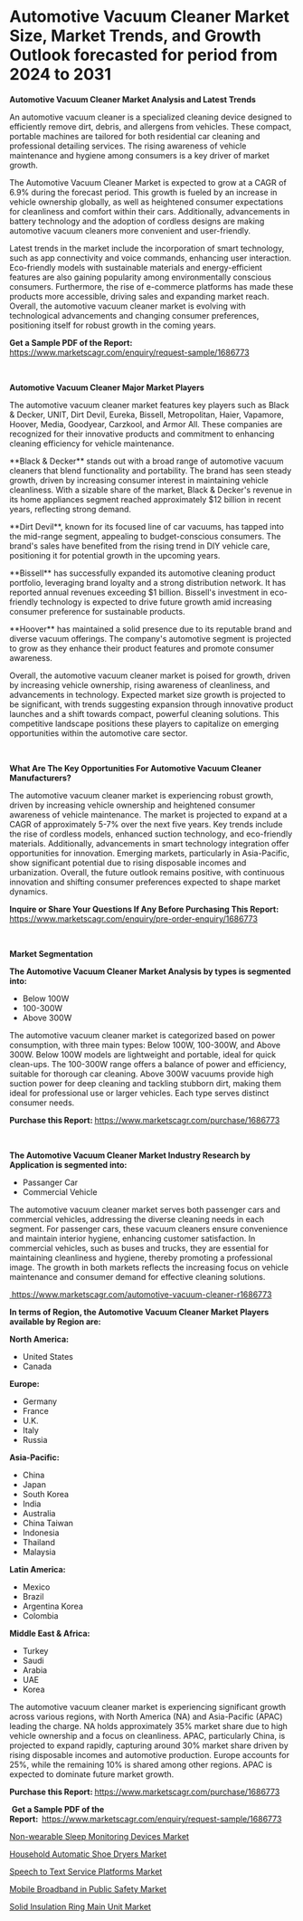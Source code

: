 <p><h1>Automotive Vacuum Cleaner Market Size, Market Trends, and Growth Outlook forecasted for period from 2024 to 2031</h1></p><p><strong>Automotive Vacuum Cleaner Market Analysis and Latest Trends</strong></p>
<p><p>An automotive vacuum cleaner is a specialized cleaning device designed to efficiently remove dirt, debris, and allergens from vehicles. These compact, portable machines are tailored for both residential car cleaning and professional detailing services. The rising awareness of vehicle maintenance and hygiene among consumers is a key driver of market growth. </p><p>The Automotive Vacuum Cleaner Market is expected to grow at a CAGR of 6.9% during the forecast period. This growth is fueled by an increase in vehicle ownership globally, as well as heightened consumer expectations for cleanliness and comfort within their cars. Additionally, advancements in battery technology and the adoption of cordless designs are making automotive vacuum cleaners more convenient and user-friendly. </p><p>Latest trends in the market include the incorporation of smart technology, such as app connectivity and voice commands, enhancing user interaction. Eco-friendly models with sustainable materials and energy-efficient features are also gaining popularity among environmentally conscious consumers. Furthermore, the rise of e-commerce platforms has made these products more accessible, driving sales and expanding market reach. Overall, the automotive vacuum cleaner market is evolving with technological advancements and changing consumer preferences, positioning itself for robust growth in the coming years.</p></p>
<p><strong>Get a Sample PDF of the Report:&nbsp;</strong> <a href="https://www.marketscagr.com/enquiry/request-sample/1686773?utm_campaign=1520&utm_medium=2&utm_source=Github&utm_content=ia&utm_term=16102024&utm_id=automotive-vacuum-cleaner">https://www.marketscagr.com/enquiry/request-sample/1686773</a></p>
<p>&nbsp;</p>
<p><strong>Automotive Vacuum Cleaner Major Market Players</strong></p>
<p><p>The automotive vacuum cleaner market features key players such as Black & Decker, UNIT, Dirt Devil, Eureka, Bissell, Metropolitan, Haier, Vapamore, Hoover, Media, Goodyear, Carzkool, and Armor All. These companies are recognized for their innovative products and commitment to enhancing cleaning efficiency for vehicle maintenance.</p><p>**Black & Decker** stands out with a broad range of automotive vacuum cleaners that blend functionality and portability. The brand has seen steady growth, driven by increasing consumer interest in maintaining vehicle cleanliness. With a sizable share of the market, Black & Decker's revenue in its home appliances segment reached approximately $12 billion in recent years, reflecting strong demand.</p><p>**Dirt Devil**, known for its focused line of car vacuums, has tapped into the mid-range segment, appealing to budget-conscious consumers. The brand's sales have benefited from the rising trend in DIY vehicle care, positioning it for potential growth in the upcoming years.</p><p>**Bissell** has successfully expanded its automotive cleaning product portfolio, leveraging brand loyalty and a strong distribution network. It has reported annual revenues exceeding $1 billion. Bissell's investment in eco-friendly technology is expected to drive future growth amid increasing consumer preference for sustainable products.</p><p>**Hoover** has maintained a solid presence due to its reputable brand and diverse vacuum offerings. The company's automotive segment is projected to grow as they enhance their product features and promote consumer awareness.</p><p>Overall, the automotive vacuum cleaner market is poised for growth, driven by increasing vehicle ownership, rising awareness of cleanliness, and advancements in technology. Expected market size growth is projected to be significant, with trends suggesting expansion through innovative product launches and a shift towards compact, powerful cleaning solutions. This competitive landscape positions these players to capitalize on emerging opportunities within the automotive care sector.</p></p>
<p>&nbsp;</p>
<p><strong>What Are The Key Opportunities For Automotive Vacuum Cleaner Manufacturers?</strong></p>
<p><p>The automotive vacuum cleaner market is experiencing robust growth, driven by increasing vehicle ownership and heightened consumer awareness of vehicle maintenance. The market is projected to expand at a CAGR of approximately 5-7% over the next five years. Key trends include the rise of cordless models, enhanced suction technology, and eco-friendly materials. Additionally, advancements in smart technology integration offer opportunities for innovation. Emerging markets, particularly in Asia-Pacific, show significant potential due to rising disposable incomes and urbanization. Overall, the future outlook remains positive, with continuous innovation and shifting consumer preferences expected to shape market dynamics.</p></p>
<p><strong>Inquire or Share Your Questions If Any Before Purchasing This Report:</strong> <a href="https://www.marketscagr.com/enquiry/pre-order-enquiry/1686773?utm_campaign=1520&utm_medium=2&utm_source=Github&utm_content=ia&utm_term=16102024&utm_id=automotive-vacuum-cleaner">https://www.marketscagr.com/enquiry/pre-order-enquiry/1686773</a></p>
<p>&nbsp;</p>
<p><strong>Market Segmentation</strong></p>
<p><strong>The Automotive Vacuum Cleaner Market Analysis by types is segmented into:</strong></p>
<p><ul><li>Below 100W</li><li>100-300W</li><li>Above 300W</li></ul></p>
<p><p>The automotive vacuum cleaner market is categorized based on power consumption, with three main types: Below 100W, 100-300W, and Above 300W. Below 100W models are lightweight and portable, ideal for quick clean-ups. The 100-300W range offers a balance of power and efficiency, suitable for thorough car cleaning. Above 300W vacuums provide high suction power for deep cleaning and tackling stubborn dirt, making them ideal for professional use or larger vehicles. Each type serves distinct consumer needs.</p></p>
<p><strong>Purchase this Report:&nbsp;</strong><a href="https://www.marketscagr.com/purchase/1686773?utm_campaign=1520&utm_medium=2&utm_source=Github&utm_content=ia&utm_term=16102024&utm_id=automotive-vacuum-cleaner">https://www.marketscagr.com/purchase/1686773</a></p>
<p>&nbsp;</p>
<p><strong>The Automotive Vacuum Cleaner Market Industry Research by Application is segmented into:</strong></p>
<p><ul><li>Passanger Car</li><li>Commercial Vehicle</li></ul></p>
<p><p>The automotive vacuum cleaner market serves both passenger cars and commercial vehicles, addressing the diverse cleaning needs in each segment. For passenger cars, these vacuum cleaners ensure convenience and maintain interior hygiene, enhancing customer satisfaction. In commercial vehicles, such as buses and trucks, they are essential for maintaining cleanliness and hygiene, thereby promoting a professional image. The growth in both markets reflects the increasing focus on vehicle maintenance and consumer demand for effective cleaning solutions.</p></p>
<p><a href="https://www.marketscagr.com/automotive-vacuum-cleaner-r1686773?utm_campaign=1520&utm_medium=2&utm_source=Github&utm_content=ia&utm_term=16102024&utm_id=automotive-vacuum-cleaner">&nbsp;https://www.marketscagr.com/automotive-vacuum-cleaner-r1686773</a></p>
<p><strong>In terms of Region, the Automotive Vacuum Cleaner Market Players available by Region are:</strong></p>
<p>
    <p> <strong> North America: </strong>
        <ul>
            <li>United States</li>
            <li>Canada</li>
        </ul>
        </p> 
    <p> <strong> Europe: </strong>
        <ul>
            <li>Germany</li>
            <li>France</li>
            <li>U.K.</li>
            <li>Italy</li>
            <li>Russia</li>
        </ul>
        </p> 
    <p> <strong> Asia-Pacific: </strong>
        <ul>
            <li>China</li>
            <li>Japan</li>
            <li>South Korea</li>
            <li>India</li>
            <li>Australia</li>
            <li>China Taiwan</li>
            <li>Indonesia</li>
            <li>Thailand</li>
            <li>Malaysia</li>
        </ul>
        </p> 
    <p> <strong> Latin America: </strong>
        <ul>
            <li>Mexico</li>
            <li>Brazil</li>
            <li>Argentina Korea</li>
            <li>Colombia</li>
        </ul>
        </p> 
    <p> <strong> Middle East & Africa: </strong>
        <ul>
            <li>Turkey</li>
            <li>Saudi</li>
            <li>Arabia</li>
            <li>UAE</li>
            <li>Korea</li>
        </ul>
    </p>
    </p>
<p><p>The automotive vacuum cleaner market is experiencing significant growth across various regions, with North America (NA) and Asia-Pacific (APAC) leading the charge. NA holds approximately 35% market share due to high vehicle ownership and a focus on cleanliness. APAC, particularly China, is projected to expand rapidly, capturing around 30% market share driven by rising disposable incomes and automotive production. Europe accounts for 25%, while the remaining 10% is shared among other regions. APAC is expected to dominate future market growth.</p></p>
<p><strong>Purchase this Report: </strong><a href="https://www.marketscagr.com/purchase/1686773?utm_campaign=1520&utm_medium=2&utm_source=Github&utm_content=ia&utm_term=16102024&utm_id=automotive-vacuum-cleaner">https://www.marketscagr.com/purchase/1686773</a></p>
<p>&nbsp;<strong>Get a Sample PDF of the Report:&nbsp;&nbsp;</strong><a href="https://www.marketscagr.com/enquiry/request-sample/1686773?utm_campaign=1520&utm_medium=2&utm_source=Github&utm_content=ia&utm_term=16102024&utm_id=automotive-vacuum-cleaner">https://www.marketscagr.com/enquiry/request-sample/1686773</a></p>
<p><strong></strong></p>
<p><p><a href="https://www.linkedin.com/pulse/non-wearable-sleep-monitoring-devices-market-trends-growth-outlook-52ojc?trk=public_post_embed_feed-article-content&utm_campaign=1520&utm_medium=2&utm_source=Github&utm_content=ia&utm_term=16102024&utm_id=automotive-vacuum-cleaner">Non-wearable Sleep Monitoring Devices Market</a></p><p><a href="https://www.linkedin.com/pulse/household-automatic-shoe-dryers-market-strategic-insights-product-q8fhf?utm_campaign=1520&utm_medium=2&utm_source=Github&utm_content=ia&utm_term=16102024&utm_id=automotive-vacuum-cleaner">Household Automatic Shoe Dryers Market</a></p><p><a href="https://www.linkedin.com/pulse/global-speech-text-service-platforms-market-focus-product-type-tepyf?utm_campaign=1520&utm_medium=2&utm_source=Github&utm_content=ia&utm_term=16102024&utm_id=automotive-vacuum-cleaner">Speech to Text Service Platforms Market</a></p><p><a href="https://www.linkedin.com/pulse/mobile-broadband-public-safety-market-overview-global-trends-nbovc?trk=public_post_embed_feed-article-content&utm_campaign=1520&utm_medium=2&utm_source=Github&utm_content=ia&utm_term=16102024&utm_id=automotive-vacuum-cleaner">Mobile Broadband in Public Safety Market</a></p><p><a href="https://www.linkedin.com/pulse/solid-insulation-ring-main-unit-market-opportunities-emerging-fhc6c?trk=public_post_embed_feed-article-content&utm_campaign=1520&utm_medium=2&utm_source=Github&utm_content=ia&utm_term=16102024&utm_id=automotive-vacuum-cleaner">Solid Insulation Ring Main Unit Market</a></p></p>